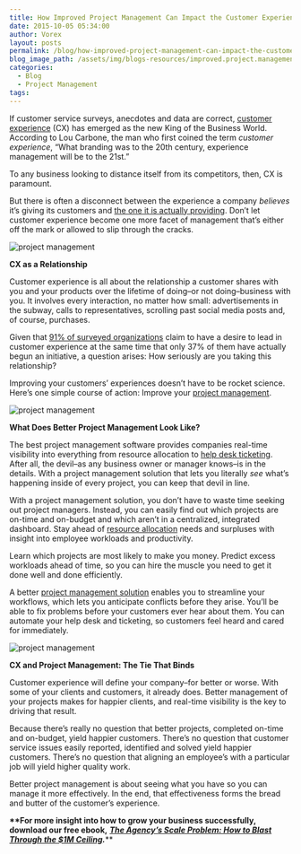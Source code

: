 ```yaml
---
title: How Improved Project Management Can Impact the Customer Experience
date: 2015-10-05 05:34:00
author: Vorex
layout: posts
permalink: /blog/how-improved-project-management-can-impact-the-customer-experience/
blog_image_path: /assets/img/blogs-resources/improved.project.management.jpg
categories:
  - Blog
  - Project Management
tags:  
---
```



If customer service surveys, anecdotes and data are correct, [customer experience](http://www.forbes.com/sites/rogerdooley/2015/07/02/customer-experience/) (CX) has emerged as the new King of the Business World. According to Lou Carbone, the man who first coined the term *customer experience*, “What branding was to the 20th century, experience management will be to the 21st.”

To any business looking to distance itself from its competitors, then, CX is paramount.

But there is often a disconnect between the experience a company *believes* it’s giving its customers and [the one it is actually providing](https://econsultancy.com/blog/66326-brands-think-they-provide-great-customer-experience-consumers-disagree/). Don’t let customer experience become one more facet of management that’s either off the mark or allowed to slip through the cracks.

![project management](https://media.giphy.com/media/yoJC2yftYP4kP6Ku40/giphy.gif)

**CX as a Relationship**

Customer experience is all about the relationship a customer shares with you and your products over the lifetime of doing–or not doing–business with you. It involves every interaction, no matter how small: advertisements in the subway, calls to representatives, scrolling past social media posts and, of course, purchases.

Given that [91% of surveyed organizations](http://www.oracle.com/us/corporate/press/1903222) claim to have a desire to lead in customer experience at the same time that only 37% of them have actually begun an initiative, a question arises: How seriously are you taking this relationship?

Improving your customers’ experiences doesn’t have to be rocket science. Here’s one simple course of action: Improve your [project management](http://www.vorex.com/product/online-project-management/).

![project management](https://media.giphy.com/media/svdOP184nw1zi/giphy.gif)

**What Does Better Project Management Look Like?**

The best project management software provides companies real-time visibility into everything from resource allocation to [help desk ticketing](http://www.vorex.com/product/help-desk-and-ticketing/). After all, the devil–as any business owner or manager knows–is in the details. With a project management solution that lets you literally *see* what’s happening inside of every project, you can keep that devil in line.

With a project management solution, you don’t have to waste time seeking out project managers. Instead, you can easily find out which projects are on-time and on-budget and which aren’t in a centralized, integrated dashboard. Stay ahead of [resource allocation](http://www.vorex.com/product/resource-allocation/) needs and surpluses with insight into employee workloads and productivity.

Learn which projects are most likely to make you money. Predict excess workloads ahead of time, so you can hire the muscle you need to get it done well and done efficiently.

A better [project management solution](http://www.vorex.com/solving-the-agencys-project-management-challenge/) enables you to streamline your workflows, which lets you anticipate conflicts before they arise. You’ll be able to fix problems before your customers ever hear about them. You can automate your help desk and ticketing, so customers feel heard and cared for immediately.

![project management](https://media.giphy.com/media/UrKRahq7ZoVNe/giphy.gif)

**CX and Project Management: The Tie That Binds**

Customer experience will define your company–for better or worse. With some of your clients and customers, it already does. Better management of your projects makes for happier clients, and real-time visibility is the key to driving that result.

Because there’s really no question that better projects, completed on-time and on-budget, yield happier customers. There’s no question that customer service issues easily reported, identified and solved yield happier customers. There’s no question that aligning an employee’s with a particular job will yield higher quality work.

Better project management is about seeing what you have so you can manage it more effectively. In the end, that effectiveness forms the bread and butter of the customer’s experience.

**\*\*For more insight into how to grow your business successfully, download our free ebook,** [***The Agency’s Scale Problem: How to Blast Through the $1M Ceiling***](http://vorex.hs-sites.com/agency-scale-ebook?__hstc=100746398.b2843db0333d5242d1d7cad84e1e93d1.1428948442272.1440784627712.1440789030349.72&amp;__hssc=100746398.7.1440789030349&amp;__hsfp=3983076714)***.***\*\*
